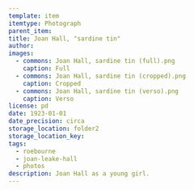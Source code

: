 ```yaml
---
template: item
itemtype: Photograph
parent_item: 
title: Joan Hall, "sardine tin"
author: 
images:
  - commons: Joan Hall, sardine tin (full).png
    caption: Full
  - commons: Joan Hall, sardine tin (cropped).png
    caption: Cropped
  - commons: Joan Hall, sardine tin (verso).png
    caption: Verso
license: pd
date: 1923-01-01
date_precision: circa
storage_location: folder2
storage_location_key: 
tags:
  - roebourne
  - joan-leake-hall
  - photos
description: Joan Hall as a young girl.
---
```

